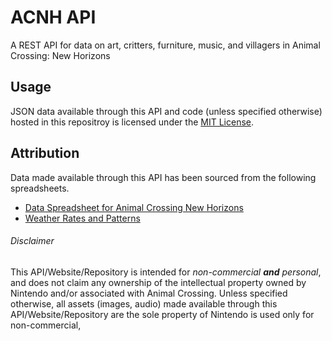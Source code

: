 # ACNH API

A REST API for data on art, critters, furniture, music, and villagers in Animal Crossing: New Horizons

## Usage
JSON data available through this API and code (unless specified otherwise) hosted in this repositroy is licensed under 
the [MIT License](license). 

## Attribution


Data made available through this API has been sourced from the following spreadsheets.
- [Data Spreadsheet for Animal Crossing New Horizons](https://docs.google.com/spreadsheets/d/13d_LAJPlxMa_DubPTuirkIV4DERBMXbrWQsmSh8ReK4/edit#gid=1531928528)
- [Weather Rates and Patterns](https://docs.google.com/spreadsheets/d/16VjCWO94jG_QexsBAjoKLntyfUF_e-B6WPRl8l-jM1o/edit#gid=1352096489)

###### Disclaimer

This API/Website/Repository is intended for _non-commercial **and** personal_, and does not claim any ownership of the intellectual
property owned by Nintendo and/or associated with Animal Crossing. Unless specified otherwise, all assets (images, audio) 
made available through this API/Website/Repository are the sole property of Nintendo is used only for non-commercial, 
